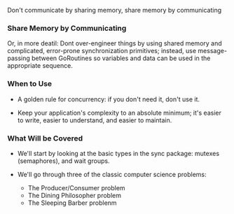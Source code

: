 Don't communicate by sharing memory, share memory by communicating

### Share Memory by Communicating

Or, in more deatil: Dont over-engineer things by using shared memory and complicated, error-prone synchronization primitives; instead, use message-passing between GoRoutines so variables and data can be used in the appropriate sequence.

### When to Use

- A golden rule for concurrency: if you don't need it, don't use it.

- Keep your application's complexity to an absolute minimum; it's easier to write, easier to understand, and easier to maintain.

### What Will be Covered

- We'll start by looking at the basic types in the sync package:
  mutexes (semaphores), and wait groups.

- We'll go through three of the classic computer science problems:
  - The Producer/Consumer problem
  - The Dining Philosopher problem
  - The Sleeping Barber problenm
